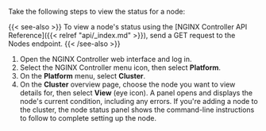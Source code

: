 Take the following steps to view the status for a node:

{{< see-also >}}
To view a node's status using the [NGINX Controller API Reference]({{< relref "api/_index.md" >}}), send a GET request to the Nodes endpoint.
{{< /see-also >}}

1. Open the NGINX Controller web interface and log in.
1. Select the NGINX Controller menu icon, then select **Platform**.
1. On the **Platform** menu, select **Cluster**.
1. On the **Cluster** overview page, choose the node you want to view details for, then select **View** (eye icon). A panel opens and displays the node's current condition, including any errors. If you're adding a node to the cluster, the node status panel shows the command-line instructions to follow to complete setting up the node.

<!-- Do not remove. Keep this code at the bottom of the include -->
<!-- DOCS-310 -->